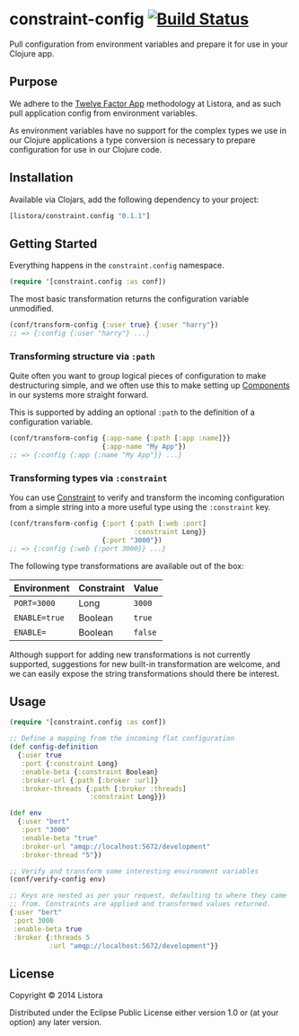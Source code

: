 # constraint-config [![Build Status](https://travis-ci.org/listora/constraint-config.svg?branch=master)](https://travis-ci.org/listora/constraint-config)

Pull configuration from environment variables and prepare it for use
in your Clojure app.

## Purpose

We adhere to the [Twelve Factor App][] methodology at Listora, and as
such pull application config from environment variables.

As environment variables have no support for the complex types we use
in our Clojure applications a type conversion is necessary to prepare
configuration for use in our Clojure code.

## Installation

Available via Clojars, add the following dependency to your project:

``` clj
[listora/constraint.config "0.1.1"]
```

## Getting Started

Everything happens in the `constraint.config` namespace.

``` clj
(require '[constraint.config :as conf])
```

The most basic transformation returns the configuration variable
unmodified.

``` clj
(conf/transform-config {:user true} {:user "harry"})
;; => {:config {:user "harry"} ...}
```

### Transforming structure via `:path`

Quite often you want to group logical pieces of configuration to make
destructuring simple, and we often use this to make setting up
[Components][] in our systems more straight forward.

This is supported by adding an optional `:path` to the definition of a
configuration variable.

``` clj
(conf/transform-config {:app-name {:path [:app :name]}}
                       {:app-name "My App"})
;; => {:config {:app {:name "My App"}} ...}
```

### Transforming types via `:constraint`

You can use [Constraint][] to verify and transform the incoming
configuration from a simple string into a more useful type using the
`:constraint` key.

``` clj
(conf/transform-config {:port {:path [:web :port]
                               :constraint Long}}
                       {:port "3000"})
;; => {:config {:web {:port 3000}} ...}
```

The following type transformations are available out of the box:

| Environment   | Constraint | Value   |
|---------------|------------|---------|
| `PORT=3000`   | Long       | `3000`  |
| `ENABLE=true` | Boolean    | `true`  |
| `ENABLE=`     | Boolean    | `false` |

Although support for adding new transformations is not currently
supported, suggestions for new built-in transformation are welcome,
and we can easily expose the string transformations should there be
interest.

## Usage

``` clj
(require '[constraint.config :as conf])

;; Define a mapping from the incoming flat configuration
(def config-definition
  {:user true
   :port {:constraint Long}
   :enable-beta {:constraint Boolean}
   :broker-url {:path [:broker :url]}
   :broker-threads {:path [:broker :threads]
                    :constraint Long}})

(def env
  {:user "bert"
   :port "3000"
   :enable-beta "true"
   :broker-url "amqp://localhost:5672/development"
   :broker-thread "5"})

;; Verify and transform some interesting environment variables
(conf/verify-config env)

;; Keys are nested as per your request, defaulting to where they came
;; from. Constraints are applied and transformed values returned.
{:user "bert"
 :port 3000
 :enable-beta true
 :broker {:threads 5
          :url "amqp://localhost:5672/development"}}
```

## License

Copyright © 2014 Listora

Distributed under the Eclipse Public License either version 1.0 or (at
your option) any later version.

[Components]: https://github.com/stuartsierra/component
[Constraint]: https://github.com/listora/constraint
[Twelve Factor App]: http://12factor.net/
